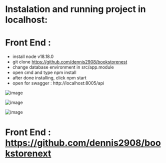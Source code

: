 # Instalation and running project in localhost:

# Front End : </br>

- install node v18.18.0
- git clone https://github.com/dennis2908/bookstorenest </br>
- change database environment in src/app.module </br>
- open cmd and type npm install </br>
- after done installing, click  npm start <br>
- open for swagger : http://localhost:8005/api <br>

![image](https://github.com/dennis2908/bookstorenest/assets/42124503/61d16f3d-845a-4f74-b249-bed5a94c8b93)

![image](https://github.com/dennis2908/bookstorenest/assets/42124503/e10e9d7c-40b2-4187-aa0e-9655e029b676)


![image](https://github.com/dennis2908/bookstorenest/assets/42124503/105bbbb0-d6b5-4bb9-a674-eee230fd0c89)


# Front End : https://github.com/dennis2908/bookstorenext
